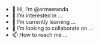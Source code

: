 - 👋 Hi, I’m @armawanda
- 👀 I’m interested in ...
- 🌱 I’m currently learning ...
- 💞️ I’m looking to collaborate on ...
- 📫 How to reach me ...

<!---
armawanda/armawanda is a ✨ special ✨ repository because its `README.md` (this file) appears on your GitHub profile.
You can click the Preview link to take a look at your changes.
--->
